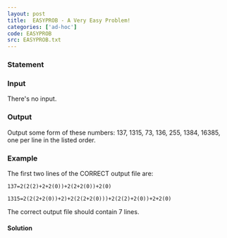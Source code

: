 ```yaml
---
layout: post
title:  EASYPROB - A Very Easy Problem!
categories: ['ad-hoc']
code: EASYPROB
src: EASYPROB.txt
---
```


### **Statement**

### Input

There's no input.

### Output

Output some form of these numbers: 137, 1315, 73, 136, 255, 1384, 16385, one
per line in the listed order.

### Example

The first two lines of the CORRECT output file are:

    
    
    137=2(2(2)+2+2(0))+2(2+2(0))+2(0)
    1315=2(2(2+2(0))+2)+2(2(2+2(0)))+2(2(2)+2(0))+2+2(0)
    

The correct output file should contain 7 lines.



#### **Solution**



